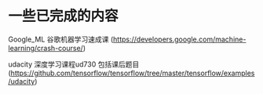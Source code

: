 # 一些已完成的内容

Google_ML 谷歌机器学习速成课 (https://developers.google.com/machine-learning/crash-course/)

udacity 深度学习课程ud730 包括课后题目 (https://github.com/tensorflow/tensorflow/tree/master/tensorflow/examples/udacity)
